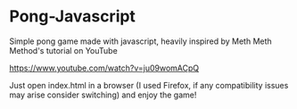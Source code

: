 # Pong-Javascript
Simple pong game made with javascript, heavily inspired by Meth Meth Method's tutorial on YouTube

https://www.youtube.com/watch?v=ju09womACpQ

Just open index.html in a browser (I used Firefox, if any compatibility issues may arise consider switching) and enjoy the game!
